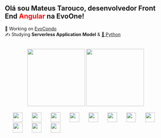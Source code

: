 ## Olá sou Mateus Tarouco, desenvolvedor Front End <span style="color:red">Angular</span> na EvoOne!
:seedling: Working on <a href="#"  target="_blank">EvoCondo</a><br>
:writing_hand: Studying <b>Serverless Application Model</b> & <a href="https://docs.python.org/3/"  target="_blank">:snake: Python</a><br><br>
<div align="center">
    <img height="180em" src="https://github-readme-stats.vercel.app/api?username=mateustarouco&show_icons=true&theme=codeSTACKr&include_all_commits=true&count_private=true"/>
    <img height="180em" src="https://github-readme-stats.vercel.app/api/top-langs/?username=mateustarouco&layout=compact&langs_count=7&theme=codeSTACKr"/>
</div><br>
<span> <img height='30px' style='padding-left: 25px' src="https://cdn.jsdelivr.net/gh/devicons/devicon/icons/angularjs/angularjs-original.svg" /></span>
<span> <img height='30px' style='padding-left: 25px' src="https://cdn.jsdelivr.net/gh/devicons/devicon/icons/html5/html5-original.svg" /></span>
<span> <img height='30px' style='padding-left: 25px' src="https://cdn.jsdelivr.net/gh/devicons/devicon/icons/css3/css3-original.svg" /></span>
<span> <img height='30px' style='padding-left: 25px' src="https://cdn.jsdelivr.net/gh/devicons/devicon/icons/javascript/javascript-original.svg" /></span>
<span> <img height='30px' style='padding-left: 25px' src="https://cdn.jsdelivr.net/gh/devicons/devicon/icons/typescript/typescript-original.svg" /></span>
<span> <img height='30px' style='padding-left: 25px' src="https://cdn.jsdelivr.net/gh/devicons/devicon/icons/sass/sass-original.svg" /></span>
<span> <img height='30px' style='padding-left: 25px' src="https://cdn.jsdelivr.net/gh/devicons/devicon/icons/python/python-original.svg" /></span>
<span> <img height='30px' style='padding-left: 25px' src="https://cdn.jsdelivr.net/gh/devicons/devicon/icons/django/django-original.svg" /></span>
<span> <img height='30px' style='padding-left: 25px' src="https://cdn.jsdelivr.net/gh/devicons/devicon/icons/graphql/graphql-plain.svg" /></span>
<span> <img height='30px' style='padding-left: 25px' src="https://cdn.jsdelivr.net/gh/devicons/devicon/icons/firebase/firebase-plain.svg" /></span>
<span> <img height='30px' style='padding-left: 25px' src="https://iconsaws.s3.amazonaws.com/aws-brands.svg" /></span>
